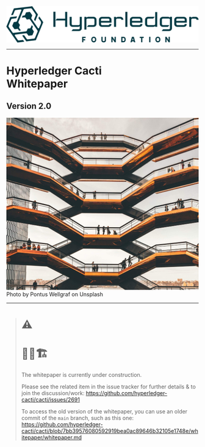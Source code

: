 


<img src="./2023_logo_hyperledger.svg" width="700" >

---

# Hyperledger Cacti<br>Whitepaper <!-- omit in toc -->

## Version 2.0<!-- omit in toc -->

<img src="./pontus-wellgraf-agCzLSG4_gE-unsplash-cropped-compressed.jpg" width="700">
Photo by Pontus Wellgraf on Unsplash

---

> # ⚠️
> # 👷🚧🏗️
>
>
> The whitepaper is currently under construction.
>
> Please see the related item in the issue tracker for further details & to join the discussion/work:
> https://github.com/hyperledger-cacti/cacti/issues/2691
>
> To access the old version of the whitepaper, you can use
> an older commit of the `main` branch, such as this one:
> https://github.com/hyperledger-cacti/cacti/blob/7bb39576080592919bea0ac89646b32105e1748e/whitepaper/whitepaper.md
